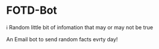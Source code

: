 # FOTD-Bot
ℹ Random little bit of infomation that may or may not be true

An Email bot to send random facts evrty day!
